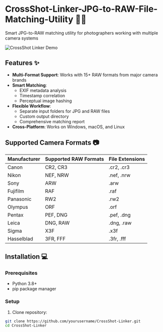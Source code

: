 # CrossShot-Linker-JPG-to-RAW-File-Matching-Utility 🔗📸


Smart JPG-to-RAW matching utility for photographers working with multiple camera systems

![CrossShot Linker Demo](assets/demo.gif)

## Features ✨

- **Multi-Format Support**: Works with 15+ RAW formats from major camera brands
- **Smart Matching**:
  - EXIF metadata analysis
  - Timestamp correlation
  - Perceptual image hashing
- **Flexible Workflow**:
  - Separate input folders for JPG and RAW files
  - Custom output directory
  - Comprehensive matching report
- **Cross-Platform**: Works on Windows, macOS, and Linux

## Supported Camera Formats 📷

| Manufacturer | Supported RAW Formats | File Extensions |
|--------------|-----------------------|-----------------|
| Canon        | CR2, CR3              | .cr2, .cr3      |
| Nikon        | NEF, NRW              | .nef, .nrw      |
| Sony         | ARW                   | .arw            |
| Fujifilm     | RAF                   | .raf            |
| Panasonic    | RW2                   | .rw2            |
| Olympus      | ORF                   | .orf            |
| Pentax       | PEF, DNG              | .pef, .dng      |
| Leica        | DNG, RAW              | .dng, .raw      |
| Sigma        | X3F                   | .x3f            |
| Hasselblad   | 3FR, FFF              | .3fr, .fff      |

## Installation 💻

### Prerequisites
- Python 3.8+
- pip package manager

### Setup
1. Clone repository:
```bash
git clone https://github.com/yourusername/CrossShot-Linker.git
cd CrossShot-Linker
